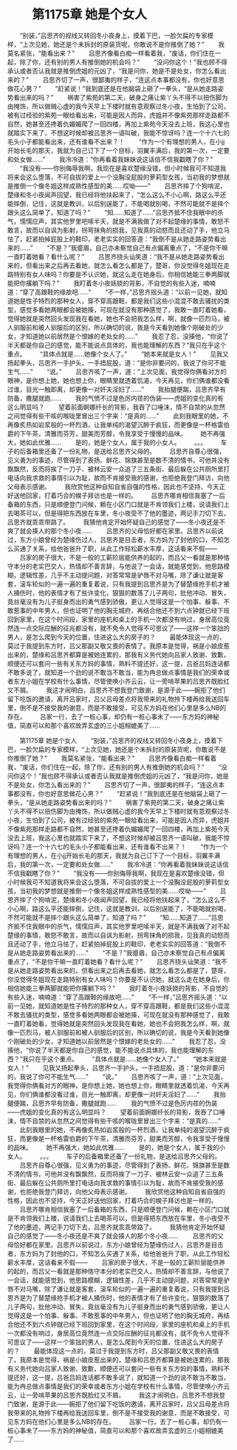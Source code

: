 # 　　第1175章 她是个女人
　　“别装，”吕思齐的视线又转回冬小夜身上，摸着下巴，一脸欠扁的专家模样，“上次见她，她还是个未拆封的原装货呢，你敢说不是你推倒了她？”
　　我莫名紧张，“能看出来？”
　　吕思齐像看白痴一样看着我，“废话，你们住在一起，除了你，还有别的男人有推倒她的机会吗？”
　　“没问你这个！”我也顾不得承认或者否认我就是推倒虎姐的元凶了，“我是问你，她是不是处女，你怎么看出来的？”
　　吕思齐切了一声，很鄙夷的样子，“连这点本事都没有，你也好意思做花心男？”
　　“赶紧说！”我到底还是在他脑袋上砸了一拳头，“是从她走路姿势看出来的吗？”
　　祸害了紫苑的第二天，破身之痛让紫丫头不得不以扭伤脚为由掩饰，所以做贼心虚的我今天早上下楼时就有意观察过冬小夜，生怕到了公司，被有过经验的紫苑一眼给看出来，可能是因人而异，虎姐并不像紫苑那样走路都不自然，她甚至还搀着仇媚媚爬了一回四楼，再加上紫苑今天没去上班，我这心里也就踏实下来了，不想这时候却被吕思齐一语叫破，我能不惊讶吗？连一个十六七的毛头小子都能看出来，还有谁看不出来？！
　　“作为一个有理想的男人，在小jj开始长毛的那天，我就为自己订下了一个目标，羽翼丰满后，我的第一次，一定要和处女做……”
　　我冷冷道：“你再看着我妹妹说这话信不信我戳瞎了你？”
　　“我没有——你别侮辱我啊，我现在是喜欢楚缘没错，但小时候我可不知道我将来会这么堕落，不可自拔的爱上一个没胸没屁股的萝莉型女孩，当初我的梦想就是推倒一个像冬姐这样成熟性感型的美……哎呦——”
　　吕思齐摔了个狗啃泥，楚缘和冬小夜闻声回望，我已经将他扶起来了，“怎么这么不小心啊，路这么平还能摔倒，记住，这就是教训，以后别逞能了，不能喝就别喝，不然可能就不是摔个跟头这么简单了，知道了吗？”
　　“知……知道了……”吕思齐抵不住我眼中的杀气，懦懦应声，其实他罗里吧嗦半天，就是不满我做了对不起楚缘的事情，敢怒不敢言，故而以自讽为影射，拐弯抹角的损我，见我真的动怒而且还动了手，他立马怯了，赶紧拍掉屁股上的鞋印，老老实实的回答道：“我倒不是从她走路姿势看出来的……”
　　“不是？”我蹙眉，自己亦未察觉自己有点偏离重点了，“不是你干嘛一直盯着她看？看什么呢？”
　　吕思齐挠头讪笑道：“我不是从她走路姿势看出来的，但看出来之后再去看她，就怎么看怎么都是了，楚哥，你没觉得冬姐现在走路特别有女人味吗？你要是不认识她，就这么走在她身后，你相信她能三拳两脚就能把你撂躺下吗？”
　　我盯着冬小夜妖娆的背影，不自觉的有些入迷，喃喃道：“穿了高跟鞋的缘故吧……”
　　“不一样，”吕思齐摇头道：“以前一见她，就知道她是性子特烈的那种女人，穿不穿高跟鞋，都是我们这些小混混不敢去骚扰的类型，感觉多看她两眼都会被她揍，可现在就没有那种感觉了，我敢一直盯着她看，觉得她就是突然回头发现我在看她，她也不会把我怎么样，啊，就像一匹烈马，被人驯服前和被人驯服后的区别，所以确切的说，我是今天看到她像个刚破处的少女，才知道她以前居然是个恨嫁的老处女的……”
　　我忍了忍，没揍他，“你说了半天都是你自己的感觉，能不能说点具体的，我也能理解的东西？”我只在乎这个重点。
　　“具体点就是……她像个女人了。”
　　“她本来就是女人！”
　　见我又扬起拳头，吕思齐一手护头，一手捂屁股，道：“是你非要问的，我说了你可不能生气……”
　　“说。”
　　吕思齐咳了一声，道：“上次见面，我觉得你俩看对方的眼神，是你想上她，她也想上你，眼睛里就透着饥渴，今天再见，你们俩谁都没看过谁，目光一触即离，却更像一对奸夫淫妇了……”
　　我抬腿便踹，吕思齐早有防备，撒腿就跑……
　　我的气愤不过是色厉内荏的伪装——虎姐的变化真的有这么明显吗？
　　望着前面婀娜纤长的背影，我吞了口唾沫，情不自禁的从忽然之间觉得有些干咳的喉咙里冒出三个字来：“是真的……”
　　此刻我眼里的她，不再像炙热如岩浆般的一杯烈酒，让我单纯的渴望沉醉于疯狂，而更像是一杯格雷伯爵的下午茶，清雅而芬芳，甜美而芳醇，令我享受于慢慢的品味。
　　她不再强大，她如此优雅……
　　是的，她是个女人，属于我的小女人。
　　。。。
　　车子的后备箱里还备了一份礼物，是送给吕思齐父母的。
　　吕思齐自尊心很强，见义勇为的事迹，尽管得到了表扬、鲜花、锦旗甚至是数不清的情书，可他并没有飘飘然，反而将挨了一刀子、被林云安一众追了三五条街、最后躲在公共厕所里打电话向我求救的事情引以为耻，故而不肯接受我的感谢，也拒绝我登门拜访，向他父母表示感谢。
　　我欣赏他这种自知自省自强的性格，因此也不坚持，今天正好送他回家，打着巧合的幌子拜访也是一样的。
　　吕思齐哪肯相信我塞了一后备箱的东西，只是顺便登门问候，赖在小区门口就是不肯领我们上楼，说请我们上去喝茶可以，但是得把东西放在车里，冬小夜受不了他的墨迹，两记手刀切下去，吕思齐就乖乖带路了。
　　我猜他肯定开始怀疑自己的感觉了——冬小夜还是不爽了就会揍人的那个冬小夜……
　　吕思齐的父母恰好都在家里。吕思齐以前说过，东方小娘曾经为楚缘伤过人，吕思齐是目击者，东方妈为了封他的口，不知怎么买通了关系，给他爸爸升了职，从此工作轻松薪水丰厚，这话看来不假——
　　吕家的房子很大，不是一般的工薪阶层能供养的起的，而吕父一看就是那种恪守本分的老实巴交人，热情却不善言辞，与他说了一会话，就能感觉到，他思路模糊，逻辑性差，几乎不主动提问题，对答常常是驴唇不对马嘴，除了谦让就是客套，滚车轮似的一遍一遍的重复着说，只有我提到吕思齐是为了替楚缘抢手机才被人捅伤时，他的表情才有了些许变化，狠狠的数落了儿子两句，批他冲动、冒失，竟丝毫没有为儿子挺身而出的勇气感到骄傲，更让人觉得这是一个怕事、躲事、不敢惹事的中年男人，但也证明了他的胸无城府，再结合他还不到六点钟就已经下班回到家里，在这个时间段，家里的座机和桌上的手机一次都没有响过，身居高位竟然连一点交际应酬的征兆都没有，就不免令人觉得不可思议了——这样一个笨拙的男人，是怎么爬到今天的位置，住进这么大的房子的？
　　最能体现这一点的，莫过于我提到东方时，吕父那副又敬又畏的表情了。我原本是觉得，祸是小娘皮惹出来的，楚缘和吕思齐都算是被她连累的，那我有义务代她向吕家人致谢、致歉，顺便还可以套问一些有关东方妈的事情，熟料不提还好，这一提，吕爸吕妈连话都不敢多说了，就知道一个劲的说不敢当不敢当，能为冉总做点事情是我们的荣幸或者东方小姐在学校有什么事情，尽管使唤小齐云云，让一旁啃苹果的吕思齐既脸红又不屑。
　　我这才闹明白，吕思齐不想我登门致谢，是源于此——婉拒了他们留下吃饭的邀请，离开吕家时，吕父吕母差点将我带来的礼物拎下楼再给我送回车里，倒不是不接受我的谢意，而是不敢接受，可见东方妈在他们心里是多么NB的存在。
　　吕家一行，去了一桩心事，却仍有一桩心事未了——东方妈的神秘值，简直可以和那个喜欢故弄玄虚的三小姐相媲美了……

　　第1175章 她是个女人
　　“别装，”吕思齐的视线又转回冬小夜身上，摸着下巴，一脸欠扁的专家模样，“上次见她，她还是个未拆封的原装货呢，你敢说不是你推倒了她？”
　　我莫名紧张，“能看出来？”
　　吕思齐像看白痴一样看着我，“废话，你们住在一起，除了你，还有别的男人有推倒她的机会吗？”
　　“没问你这个！”我也顾不得承认或者否认我就是推倒虎姐的元凶了，“我是问你，她是不是处女，你怎么看出来的？”
　　吕思齐切了一声，很鄙夷的样子，“连这点本事都没有，你也好意思做花心男？”
　　“赶紧说！”我到底还是在他脑袋上砸了一拳头，“是从她走路姿势看出来的吗？”
　　祸害了紫苑的第二天，破身之痛让紫丫头不得不以扭伤脚为由掩饰，所以做贼心虚的我今天早上下楼时就有意观察过冬小夜，生怕到了公司，被有过经验的紫苑一眼给看出来，可能是因人而异，虎姐并不像紫苑那样走路都不自然，她甚至还搀着仇媚媚爬了一回四楼，再加上紫苑今天没去上班，我这心里也就踏实下来了，不想这时候却被吕思齐一语叫破，我能不惊讶吗？连一个十六七的毛头小子都能看出来，还有谁看不出来？！
　　“作为一个有理想的男人，在小jj开始长毛的那天，我就为自己订下了一个目标，羽翼丰满后，我的第一次，一定要和处女做……”
　　我冷冷道：“你再看着我妹妹说这话信不信我戳瞎了你？”
　　“我没有——你别侮辱我啊，我现在是喜欢楚缘没错，但小时候我可不知道我将来会这么堕落，不可自拔的爱上一个没胸没屁股的萝莉型女孩，当初我的梦想就是推倒一个像冬姐这样成熟性感型的美……哎呦——”
　　吕思齐摔了个狗啃泥，楚缘和冬小夜闻声回望，我已经将他扶起来了，“怎么这么不小心啊，路这么平还能摔倒，记住，这就是教训，以后别逞能了，不能喝就别喝，不然可能就不是摔个跟头这么简单了，知道了吗？”
　　“知……知道了……”吕思齐抵不住我眼中的杀气，懦懦应声，其实他罗里吧嗦半天，就是不满我做了对不起楚缘的事情，敢怒不敢言，故而以自讽为影射，拐弯抹角的损我，见我真的动怒而且还动了手，他立马怯了，赶紧拍掉屁股上的鞋印，老老实实的回答道：“我倒不是从她走路姿势看出来的……”
　　“不是？”我蹙眉，自己亦未察觉自己有点偏离重点了，“不是你干嘛一直盯着她看？看什么呢？”
　　吕思齐挠头讪笑道：“我不是从她走路姿势看出来的，但看出来之后再去看她，就怎么看怎么都是了，楚哥，你没觉得冬姐现在走路特别有女人味吗？你要是不认识她，就这么走在她身后，你相信她能三拳两脚就能把你撂躺下吗？”
　　我盯着冬小夜妖娆的背影，不自觉的有些入迷，喃喃道：“穿了高跟鞋的缘故吧……”
　　“不一样，”吕思齐摇头道：“以前一见她，就知道她是性子特烈的那种女人，穿不穿高跟鞋，都是我们这些小混混不敢去骚扰的类型，感觉多看她两眼都会被她揍，可现在就没有那种感觉了，我敢一直盯着她看，觉得她就是突然回头发现我在看她，她也不会把我怎么样，啊，就像一匹烈马，被人驯服前和被人驯服后的区别，所以确切的说，我是今天看到她像个刚破处的少女，才知道她以前居然是个恨嫁的老处女的……”
　　我忍了忍，没揍他，“你说了半天都是你自己的感觉，能不能说点具体的，我也能理解的东西？”我只在乎这个重点。
　　“具体点就是……她像个女人了。”
　　“她本来就是女人！”
　　见我又扬起拳头，吕思齐一手护头，一手捂屁股，道：“是你非要问的，我说了你可不能生气……”
　　“说。”
　　吕思齐咳了一声，道：“上次见面，我觉得你俩看对方的眼神，是你想上她，她也想上你，眼睛里就透着饥渴，今天再见，你们俩谁都没看过谁，目光一触即离，却更像一对奸夫淫妇了……”
　　我抬腿便踹，吕思齐早有防备，撒腿就跑……
　　我的气愤不过是色厉内荏的伪装——虎姐的变化真的有这么明显吗？
　　望着前面婀娜纤长的背影，我吞了口唾沫，情不自禁的从忽然之间觉得有些干咳的喉咙里冒出三个字来：“是真的……”
　　此刻我眼里的她，不再像炙热如岩浆般的一杯烈酒，让我单纯的渴望沉醉于疯狂，而更像是一杯格雷伯爵的下午茶，清雅而芬芳，甜美而芳醇，令我享受于慢慢的品味。
　　她不再强大，她如此优雅……
　　是的，她是个女人，属于我的小女人。
　　。。。
　　车子的后备箱里还备了一份礼物，是送给吕思齐父母的。
　　吕思齐自尊心很强，见义勇为的事迹，尽管得到了表扬、鲜花、锦旗甚至是数不清的情书，可他并没有飘飘然，反而将挨了一刀子、被林云安一众追了三五条街、最后躲在公共厕所里打电话向我求救的事情引以为耻，故而不肯接受我的感谢，也拒绝我登门拜访，向他父母表示感谢。
　　我欣赏他这种自知自省自强的性格，因此也不坚持，今天正好送他回家，打着巧合的幌子拜访也是一样的。
　　吕思齐哪肯相信我塞了一后备箱的东西，只是顺便登门问候，赖在小区门口就是不肯领我们上楼，说请我们上去喝茶可以，但是得把东西放在车里，冬小夜受不了他的墨迹，两记手刀切下去，吕思齐就乖乖带路了。
　　我猜他肯定开始怀疑自己的感觉了——冬小夜还是不爽了就会揍人的那个冬小夜……
　　吕思齐的父母恰好都在家里。吕思齐以前说过，东方小娘曾经为楚缘伤过人，吕思齐是目击者，东方妈为了封他的口，不知怎么买通了关系，给他爸爸升了职，从此工作轻松薪水丰厚，这话看来不假——
　　吕家的房子很大，不是一般的工薪阶层能供养的起的，而吕父一看就是那种恪守本分的老实巴交人，热情却不善言辞，与他说了一会话，就能感觉到，他思路模糊，逻辑性差，几乎不主动提问题，对答常常是驴唇不对马嘴，除了谦让就是客套，滚车轮似的一遍一遍的重复着说，只有我提到吕思齐是为了替楚缘抢手机才被人捅伤时，他的表情才有了些许变化，狠狠的数落了儿子两句，批他冲动、冒失，竟丝毫没有为儿子挺身而出的勇气感到骄傲，更让人觉得这是一个怕事、躲事、不敢惹事的中年男人，但也证明了他的胸无城府，再结合他还不到六点钟就已经下班回到家里，在这个时间段，家里的座机和桌上的手机一次都没有响过，身居高位竟然连一点交际应酬的征兆都没有，就不免令人觉得不可思议了——这样一个笨拙的男人，是怎么爬到今天的位置，住进这么大的房子的？
　　最能体现这一点的，莫过于我提到东方时，吕父那副又敬又畏的表情了。我原本是觉得，祸是小娘皮惹出来的，楚缘和吕思齐都算是被她连累的，那我有义务代她向吕家人致谢、致歉，顺便还可以套问一些有关东方妈的事情，熟料不提还好，这一提，吕爸吕妈连话都不敢多说了，就知道一个劲的说不敢当不敢当，能为冉总做点事情是我们的荣幸或者东方小姐在学校有什么事情，尽管使唤小齐云云，让一旁啃苹果的吕思齐既脸红又不屑。
　　我这才闹明白，吕思齐不想我登门致谢，是源于此——婉拒了他们留下吃饭的邀请，离开吕家时，吕父吕母差点将我带来的礼物拎下楼再给我送回车里，倒不是不接受我的谢意，而是不敢接受，可见东方妈在他们心里是多么NB的存在。
　　吕家一行，去了一桩心事，却仍有一桩心事未了——东方妈的神秘值，简直可以和那个喜欢故弄玄虚的三小姐相媲美了……
